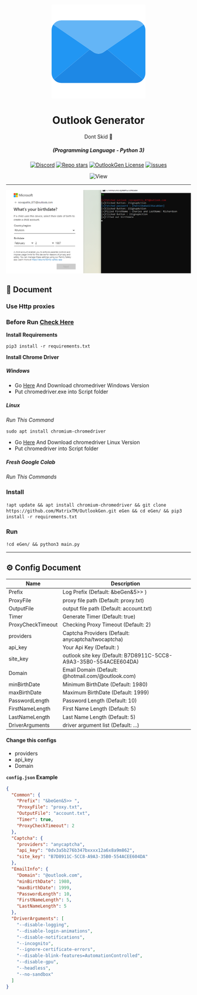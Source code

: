 <p align="center"><img src="01.png" alt="outlook"></p>
<div align="center" style="margin-top: 0;">
   <h1>Outlook Generator</h1>
   <p>Dont Skid 👀</p>
</div>
<em><h5 align="center">(Programming Language - Python 3)</h5></em>
<p align="center">
<a href="#"><img alt="Discord" src="https://discord.gg/novapattis"></a>
<a href="#"><img alt="Repo stars" src="https://img.shields.io/github/stars/MatrixTM/OutlookGen?style=for-the-badge&color=yellow"></a>
<a href="#"><img alt="OutlookGen License" src="https://img.shields.io/github/license/MatrixTM/OutlookGen?color=orange&style=for-the-badge"></a>
<a href="https://github.com/MatrixTM/OutlookGen/issues"><img alt="issues" src="https://img.shields.io/github/issues/MatrixTM/OutlookGen?color=purple&style=for-the-badge"></a>
<p align="center"><img src="https://views.whatilearened.today/views/github/MatrixTM/OutlookGen.svg" width="80px" height="28px" alt="View"></p>

---

<p align="center"><img src="02.png" width="570" alt="outlook"></p>

## 📝 Document

### Use Http proxies
### Before Run [Check Here](#config_doc)


**Install Requirements**

```
pip3 install -r requirements.txt
```

**Install Chrome Driver**

##### Windows

[//]: # (###### Alos You Can Watch [This Video]&#40;https://youtube.com&#41;)

- Go [Here](https://chromedriver.chromium.org/downloads) And Download chromedriver Windows Version
- Put chromedriver.exe into Script folder

##### Linux

*Run This Command*

```shell script
sudo apt install chromium-chromedriver
```

- Go [Here](https://chromedriver.chromium.org/downloads) And Download chromedriver Linux Version
- Put chromedriver into Script folder

##### Fresh Google Colab

*Run This Commands*

### Install

```shell
!apt update && apt install chromium-chromedriver && git clone https://github.com/MatrixTM/OutlookGen.git eGen && cd eGen/ && pip3 install -r requirements.txt
```

### Run

```shell
!cd eGen/ && python3 main.py
```

---
<div id="config_doc">

## ⚙️ Config Document

| Name              | Description                                                      |
|-------------------|------------------------------------------------------------------|
| Prefix            | Log Prefix (Default: &beGen&5>> )                                |
| ProxyFile         | proxy file path (Default: proxy.txt)                             |
| OutputFile        | output file path (Default: account.txt)                          |
| Timer             | Generate Timer (Default: true)                                   |
| ProxyCheckTimeout | Checking Proxy Timeout (Default: 2)                              |
| providers         | Captcha Providers (Default: anycaptcha/twocaptcha)               |
| api_key           | Your Api Key (Default: )                                         |
| site_key          | outlook site key (Default: B7D8911C-5CC8-A9A3-35B0-554ACEE604DA) |
| Domain            | Email Domain (Default: @hotmail.com/@outlook.com)                |
| minBirthDate      | Minimum BirthDate (Default: 1980)                                |
| maxBirthDate      | Maximum BirthDate (Default: 1999)                                |
| PasswordLength    | Password Length (Default: 10)                                    |
| FirstNameLength   | First Name Length (Default: 5)                                   |
| LastNameLength    | Last Name Length (Default: 5)                                    |
| DriverArguments   | driver argument list (Default: ...)                              |

</div>

#### Change this configs

- providers
- api_key
- Domain

**`config.json` Example**

```json
{
  "Common": {
    "Prefix": "&beGen&5>> ",
    "ProxyFile": "proxy.txt",
    "OutputFile": "account.txt",
    "Timer": true,
    "ProxyCheckTimeout": 2
  },
  "Captcha": {
    "providers": "anycaptcha",
    "api_key": "0dv3a5b276b347bxxxx12a6x8a9m862",
    "site_key": "B7D8911C-5CC8-A9A3-35B0-554ACEE604DA"
  },
  "EmailInfo": {
    "Domain": "@outlook.com",
    "minBirthDate": 1980,
    "maxBirthDate": 1999,
    "PasswordLength": 10,
    "FirstNameLength": 5,
    "LastNameLength": 5
  },
  "DriverArguments": [
    "--disable-logging",
    "--disable-login-animations",
    "--disable-notifications",
    "--incognito",
    "--ignore-certificate-errors",
    "--disable-blink-features=AutomationControlled",
    "--disable-gpu",
    "--headless",
    "--no-sandbox"
  ]
}
```
